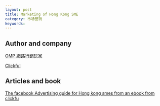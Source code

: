 ```yaml
---
layout: post
title: Marketing of Hong Kong SME
category: 市场营销
keywords:
---
```


## Author and company

[OMP 網路行銷玩家](https://www.facebook.com/sosomarketing/?timeline_context_item_type=intro_card_work&timeline_context_item_source=687080759)

[Clickful](https://www.facebook.com/clickful/?hc_ref=ARR54-MobBUXd4VFTEUAiPZESTYzss-9XXJgOgsFygKFStPtfMi9A_rdEl_7akdHklQ&fref=nf)

## Articles and book

[The facebook
Advertising guide for
Hong kong smes from an ebook from clickfu](https://gallery.mailchimp.com/987de461229152666ba1c0c66/files/046ae172-afe1-4514-8e44-c348d58a6fb0/DRAFT_Clickful_Ebook_05.pdf)
